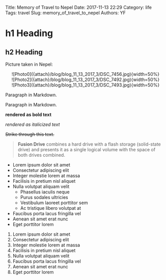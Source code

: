 Title: Memory of Travel to Nepel
Date: 2017-11-13 22:29
Category: life  
Tags: travel
Slug: memory_of_travel_to_nepel
Authors: YF 

# h1 Heading
## h2 Heading

Picture taken in Nepel:
<center>![Photo0]({attach}/blog/blog_11_13_2017_3/DSC_7456.jpg){width=50%}</center>
<center>![Photo2]({attach}/blog/blog_11_13_2017_3/DSC_7492.jpg){width=50%}</center>
<center>![Photo3]({attach}/blog/blog_11_13_2017_3/DSC_7493.jpg){width=50%}</center>

Paragraph in Markdown.

<div class="class">
</div>

Paragraph in Markdown.


**rendered as bold text**

_rendered as italicized text_

~~Strike through this text.~~

> **Fusion Drive** combines a hard drive with a flash storage (solid-state drive) and presents it as a single logical volume with the space of both drives combined.

+ Lorem ipsum dolor sit amet
+ Consectetur adipiscing elit
+ Integer molestie lorem at massa
+ Facilisis in pretium nisl aliquet
+ Nulla volutpat aliquam velit
  - Phasellus iaculis neque
  - Purus sodales ultricies
  - Vestibulum laoreet porttitor sem
  - Ac tristique libero volutpat at
+ Faucibus porta lacus fringilla vel
+ Aenean sit amet erat nunc
+ Eget porttitor lorem


1. Lorem ipsum dolor sit amet
2. Consectetur adipiscing elit
3. Integer molestie lorem at massa
4. Facilisis in pretium nisl aliquet
5. Nulla volutpat aliquam velit
6. Faucibus porta lacus fringilla vel
7. Aenean sit amet erat nunc
8. Eget porttitor lorem



